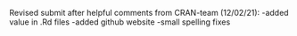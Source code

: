 Revised submit after helpful comments from CRAN-team (12/02/21):
-added value in .Rd files
-added github website
-small spelling fixes
